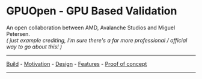 # GPUOpen - GPU Based Validation

An open collaboration between AMD, Avalanche Studios and Miguel Petersen. \
_( just example crediting, I'm sure there's a far more professional / official way to go about this! )_

---

[Build](Documentation/Build.md) -
[Motivation](Documentation/Motivation.md) -
[Design](Documentation/Design.md) -
[Features](Documentation/Features.md) -
[Proof of concept](Avalanche/ReadMe.md)

---

